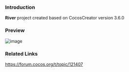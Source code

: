 ### Introduction
**River** project created based on CocosCreator version 3.6.0

### Preview
![image](../../../gif/202206/2022063002.gif)

### Related Links
https://forum.cocos.org/t/topic/121407